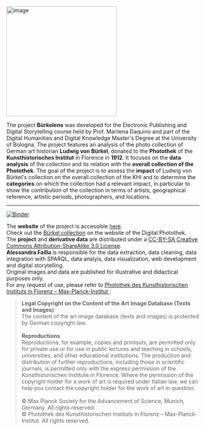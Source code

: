 <img width="287" alt="image" src="https://github.com/AlessandraFa/buerkel-photos/assets/72857617/4f265033-228d-4edb-8355-54ab984a66eb">

The project **Bürkelens** was developed for the Electronic Publishing and Digital Storytelling course held by Prof. Marilena Daquino and part of the Digital Humanities and Digital Knowledge Master's Degree at the University of Bologna. The project features an analysis of the photo collection of German art historian **Ludwig von Bürkel**, donated to the **Photothek** of the **Kunsthistorisches Institut** in Florence in **1912**. It focuses on the **data analysis** of the collection and its relation with the **overall collection of the Photothek**.
The goal of the project is to assess the **impact** of Ludwig von Bürkel's collection on the overall collection of the KHI and to determine the **categories** on which the collection had a relevant impact, in particular to show the contribution of the collection in terms of artists, geographical reference, artistic periods, photographers, and locations.

***
[![Binder](https://mybinder.org/badge_logo.svg)](https://mybinder.org/v2/gh/AlessandraFa/buerkel-photos/171490bdda85594d1bcef7cdbd155097a2740b0b?urlpath=lab%2Ftree%2Fbuerkel-data%2FAF_BuerkelAnalysis_EPDS.ipynb)

The **website** of the project is accessible <a href="https://alessandrafa.github.io/buerkel-photos/index.html" target="_blank">here</a>.\
Check out the <a href="https://photothek.khi.fi.it/ete?action=addFilter&filter=pic-filter_bestand&term=Fondo%20B%C3%BCrkel&sstate=eJztV9tu20YQ1SWIXLqulbXbuO4N2QBFUNCpSEqyJL_0pgYoijat8lYHBEUuJULkrspdJnYM_V2-IF_UWVKkJIukDfRVeuHMnJkzM1xyhtqroraCiDN__m9EwuvnXFjUsUKnWTmpYIWzUJjCEz55VutVfqj-tpfip6pyJKN8xmbRPAtDldMKPlAq8bUu_Nl3lWfV3jH-Smn88tML8_c_X6Dm8IrYkSB_yXw_s5CcVPEHZYW_V26wyVkU2gQPbrBHbT9yCMeDf7BtYxU7zA6IsECyGRWWR0logo1GwZiEt63iek5kjOfg1wsVxz1KVtfzBQmJI-XMOGbMl9cg4gLSgWAJe2pavrQuFq_VGDEpkyhofMoi35HyAn6gR5MJkaE3oLghC_CgBVbvHTSi6SDB3Yx5TW5D33iAoS8bL1SwRFDhAFtSBWZrMuGyEvNX74o4Z6-gC1PqUHPAk_qJzIzNZYNJkn7yk7UkDZpjEp9Mbuwtl6xSQ8bPPfvsHhw5bps8S3AWUQ5PUVhWSOaTy-AywSah5ZYxZD65DNwKAj-ikzKGzKe4i3eEipDQOztJ_XKZ4MkioWf5ZjnRulspz31Iik-49HTy_AqZSk8pz6-QqfS08vzKuys7tSLfQsa7Tq_A9U6--5JtMAGVCC17lgwVCBVhRBYwVBWlPtRaqKqB_LGUdVQXzAbte6kZ6NvZ1DubR2MfMsxD5kS28BiFWU4mgUVBuAYx4ClVO6Hal3IH1ShLgS6qtkBuSvkcNf5g8WhPXXuopumgHEiljx74HhegfqTUhvqqOL2F6jClU01DdZiFyyi9gx5QRsmSUe-iGqHL5Hov4ZB0RlLHIYht1HBZ-BY2UuxXG0LBugQ_B7mPHo3hhg00VbvwqAVdv5HcpzGEZH0S0i848YktiLMKSzBD1dsXWdg6pHdUo5sPGedqu5cPtftqt7WCvoiho2X9Mp22Ag-h55GGHmqarnfay9U5HMV3fLc6d6tztzp3q3O3Ov__6qzBkE22DKycEazOZIk1pWKgBkxFM1lQj6Slg_aWw9ZJTd1t0_mGqQk5dLQHNYoIkiebbwTLrc5cdxmib4YcS1Mf7Y8tPiPCfOORt2D9EogMdMyoD6PbtCIOW9uX5xqXL2mM9lYxxnbJxnbJxmb-fcjUQXU7_iaQSjdVHoNyjg6DyBfe3Cd_Ew4ST5bxqIcaE9gEyTeBNPThBsIe8nzp8aly4LhwPlfJSXG400a8jR-6lk0ER59sTknAvs4wtD1F4w2a4oe3Xr9cMH2jcsH0JQHwmww8ynnmN-vafoZz2VN8kz1nbhQ6rBWf77DWwNPM4XHBiwtOOHP6LP9lLMy01swTZd-jHtjJ3BJT-M8_uPzx5ehyyriAjwz38qT6H-EiPjs" target="_blank">Bürkel collection</a> on the website of the Digital Photothek.\
The **project** and **derivative data** are distributed under a <a href="https://creativecommons.org/licenses/by-sa/3.0/" target="_blank">CC-BY-SA Creative Commons Attribution-ShareAlike 3.0 License</a>.\
**Alessandra Failla** is responsible for the data extraction, data cleaning, data integration with SPARQL, data analyis, data visualization, web development and digital storytelling.\
Original images and data are published for illustrative and didactical purposes only.\
For any request of use, please refer to <a href="https://photothek.khi.fi.it/cms/home/copyright/" target="_blank">Photothek des Kunsthistorischen Instituts in Florenz – Max-Planck-Institut
</a>:
> **Legal Copyright on the Content of the Art Image Database (Texts and Images)**\
> The content of the art image database (texts and images) is protected by German copyright law.\
> \
>**Reproductions**\
>Reproductions, for example, copies and printouts, are permitted only for private use or for use in public lectures and teaching in schools, universities, and other educational institutions. The production and distribution of further reproductions, including those in scientific journals, is permitted only with the express permission of the Kunsthistorischen Institute in Florence. Where the permission of the copyright holder for a work of art is required under Italian law, we can help you contact the copyright holder for the work of art in question.\
> \
> © Max Planck Society for the Advancement of Science, Munich, Germany. All rights reserved.\
> © Photothek des Kunsthistorischen Instituts in Florenz – Max-Planck-Institut. All rights reserved.

